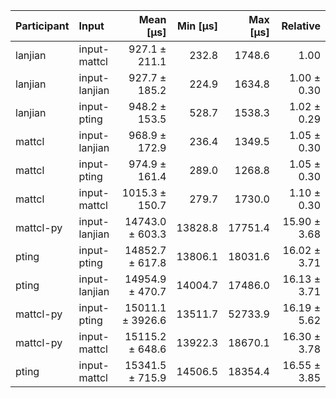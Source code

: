 | Participant | Input | Mean [µs] | Min [µs] | Max [µs] | Relative |
|:---|:---|---:|---:|---:|---:|
| lanjian | input-mattcl | 927.1 ± 211.1 | 232.8 | 1748.6 | 1.00 |
| lanjian | input-lanjian | 927.7 ± 185.2 | 224.9 | 1634.8 | 1.00 ± 0.30 |
| lanjian | input-pting | 948.2 ± 153.5 | 528.7 | 1538.3 | 1.02 ± 0.29 |
| mattcl | input-lanjian | 968.9 ± 172.9 | 236.4 | 1349.5 | 1.05 ± 0.30 |
| mattcl | input-pting | 974.9 ± 161.4 | 289.0 | 1268.8 | 1.05 ± 0.30 |
| mattcl | input-mattcl | 1015.3 ± 150.7 | 279.7 | 1730.0 | 1.10 ± 0.30 |
| mattcl-py | input-lanjian | 14743.0 ± 603.3 | 13828.8 | 17751.4 | 15.90 ± 3.68 |
| pting | input-pting | 14852.7 ± 617.8 | 13806.1 | 18031.6 | 16.02 ± 3.71 |
| pting | input-lanjian | 14954.9 ± 470.7 | 14004.7 | 17486.0 | 16.13 ± 3.71 |
| mattcl-py | input-pting | 15011.1 ± 3926.6 | 13511.7 | 52733.9 | 16.19 ± 5.62 |
| mattcl-py | input-mattcl | 15115.2 ± 648.6 | 13922.3 | 18670.1 | 16.30 ± 3.78 |
| pting | input-mattcl | 15341.5 ± 715.9 | 14506.5 | 18354.4 | 16.55 ± 3.85 |
